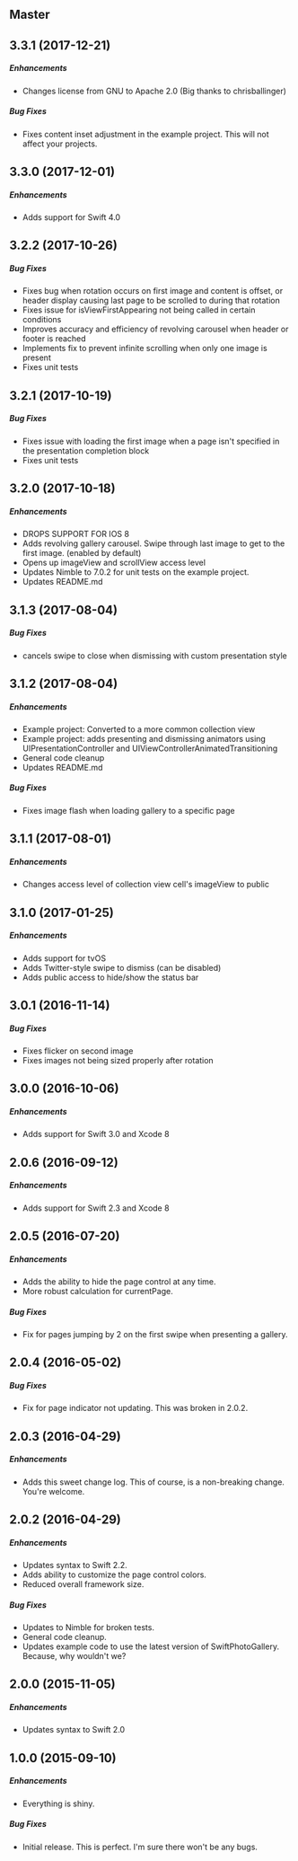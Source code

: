 ## Master

## 3.3.1 (2017-12-21)

##### Enhancements

* Changes license from GNU to Apache 2.0 (Big thanks to chrisballinger)

##### Bug Fixes

* Fixes content inset adjustment in the example project. This will not affect your projects.


## 3.3.0 (2017-12-01)

##### Enhancements

* Adds support for Swift 4.0


## 3.2.2 (2017-10-26)

##### Bug Fixes

* Fixes bug when rotation occurs on first image and content is offset, or header display causing last page to be scrolled to during that rotation
* Fixes issue for isViewFirstAppearing not being called in certain conditions
* Improves accuracy and efficiency of revolving carousel when header or footer is reached
* Implements fix to prevent infinite scrolling when only one image is present
* Fixes unit tests


## 3.2.1 (2017-10-19)

##### Bug Fixes

* Fixes issue with loading the first image when a page isn't specified in the presentation completion block
* Fixes unit tests


## 3.2.0 (2017-10-18)

##### Enhancements

* DROPS SUPPORT FOR IOS 8
* Adds revolving gallery carousel. Swipe through last image to get to the first image. (enabled by default)
* Opens up imageView and scrollView access level
* Updates Nimble to 7.0.2 for unit tests on the example project.
* Updates README.md


## 3.1.3 (2017-08-04)

##### Bug Fixes

* cancels swipe to close when dismissing with custom presentation style


## 3.1.2 (2017-08-04)

##### Enhancements

* Example project: Converted to a more common collection view
* Example project: adds presenting and dismissing animators using UIPresentationController and UIViewControllerAnimatedTransitioning
* General code cleanup
* Updates README.md

##### Bug Fixes

* Fixes image flash when loading gallery to a specific page


## 3.1.1 (2017-08-01)

##### Enhancements

* Changes access level of collection view cell's imageView to public


## 3.1.0 (2017-01-25)

##### Enhancements

* Adds support for tvOS
* Adds Twitter-style swipe to dismiss (can be disabled)
* Adds public access to hide/show the status bar


## 3.0.1 (2016-11-14)

##### Bug Fixes

* Fixes flicker on second image
* Fixes images not being sized properly after rotation


## 3.0.0 (2016-10-06)

##### Enhancements

* Adds support for Swift 3.0 and Xcode 8


## 2.0.6 (2016-09-12)

##### Enhancements

* Adds support for Swift 2.3 and Xcode 8


## 2.0.5 (2016-07-20)

##### Enhancements

* Adds the ability to hide the page control at any time.
* More robust calculation for currentPage.

##### Bug Fixes

* Fix for pages jumping by 2 on the first swipe when presenting a gallery.


## 2.0.4 (2016-05-02)

##### Bug Fixes

* Fix for page indicator not updating. This was broken in 2.0.2.


## 2.0.3 (2016-04-29)

##### Enhancements

* Adds this sweet change log. This of course, is a non-breaking change. You're welcome.


## 2.0.2 (2016-04-29)

##### Enhancements

* Updates syntax to Swift 2.2.
* Adds ability to customize the page control colors.
* Reduced overall framework size.

##### Bug Fixes

* Updates to Nimble for broken tests.
* General code cleanup.
* Updates example code to use the latest version of SwiftPhotoGallery. Because, why wouldn't we?


## 2.0.0 (2015-11-05)

##### Enhancements

* Updates syntax to Swift 2.0 


## 1.0.0 (2015-09-10)

##### Enhancements

* Everything is shiny.  

##### Bug Fixes

* Initial release. This is perfect. I'm sure there won't be any bugs.
